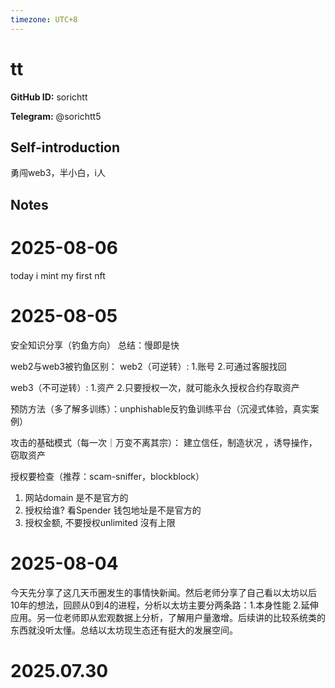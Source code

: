 ```yaml
---
timezone: UTC+8
---
```


# tt

**GitHub ID:** sorichtt

**Telegram:** @sorichtt5

## Self-introduction

勇闯web3，半小白，i人

## Notes

<!-- Content_START -->
# 2025-08-06

today i mint my first nft

# 2025-08-05

安全知识分享（钓鱼方向） 总结：慢即是快

web2与web3被钓鱼区别：
web2（可逆转）:
1.账号
2.可通过客服找回

web3（不可逆转）:
1.资产
2.只要授权一次，就可能永久授权合约存取资产


预防方法（多了解多训练）：unphishable反钓鱼训练平台（沉浸式体验，真实案例）


攻击的基础模式（每一次｜万变不离其宗）：
建立信任，制造状况 ，诱导操作，窃取资产


授权要检查（推荐：scam-sniffer，blockblock）
1. 网站domain 是不是官方的
2. 授权给谁? 看Spender 钱包地址是不是官方的
3. 授权金额, 不要授权unlimited 沒有上限

# 2025-08-04

今天先分享了这几天币圈发生的事情快新闻。然后老师分享了自己看以太坊以后10年的想法，回顾从0到4的进程，分析以太坊主要分两条路：1.本身性能 2.延伸应用。另一位老师即从宏观数据上分析，了解用户量激增。后续讲的比较系统类的东西就没听太懂。总结以太坊现生态还有挺大的发展空间。


# 2025.07.30


<!-- Content_END -->
